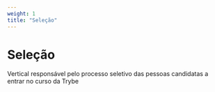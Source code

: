 ```yaml
---
weight: 1
title: "Seleção"
---
```


# Seleção

Vertical responsável pelo processo seletivo das pessoas candidatas a entrar no curso da Trybe